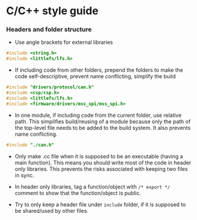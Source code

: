 # C/C++ style guide

### Headers and folder structure

- Use angle brackets for external libraries
```c
#include <string.h>
#include <littlefs/lfs.h>
```

- If including code from other folders, prepend the folders to make the code self-descriptive, prevent name conflicting, simplify the build
```c
#include "drivers/protocol/can.h"
#include <csp/csp.h>
#include <littlefs/lfs.h>
#include <firmware/drivers/mss_spi/mss_spi.h>
```

- In one module, if including code from the current folder, use relative path. This simplifies build/reusing of a module because only the path of the top-level file needs to be added to the build system. It also prevents name conflicting.
```c
#include "./can.h"
```

- Only make .cc file when it is supposed to be an executable (having a main function). This means you should write most of the code in header only libraries. This prevents the risks associated with keeping two files in sync.

- In header only libraries, tag a function/object with `/* export */` comment to show that the function/object is public.

- Try to only keep a header file under `include` folder, if it is supposed to be shared/used by other files.
